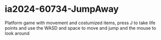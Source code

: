 # ia2024-60734-JumpAway
 Platform game with movement and costumized items, press J to take life points and use the WASD and space to move and jump and the mouse to look around
